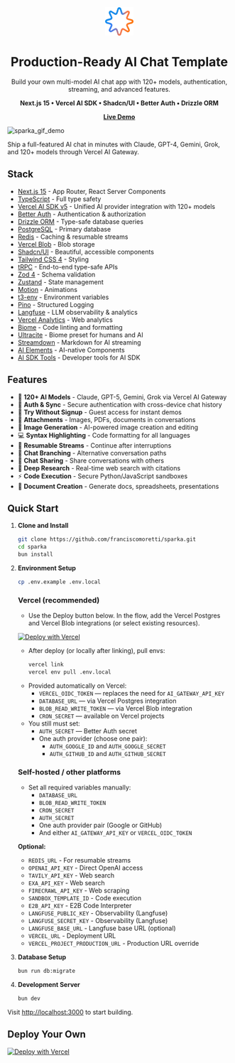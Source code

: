 <div align="center">

<img src="public/icon.svg" alt="Sparka AI" width="64" height="64">

# Production-Ready AI Chat Template

Build your own multi-model AI chat app with 120+ models, authentication, streaming, and advanced features.

**Next.js 15 • Vercel AI SDK • Shadcn/UI • Better Auth • Drizzle ORM**

[**Live Demo**](https://sparka.ai)

</div>

![sparka_gif_demo](https://github.com/user-attachments/assets/34a03eed-58fa-4b1e-b453-384351b1c08c)

Ship a full-featured AI chat in minutes with Claude, GPT-4, Gemini, Grok, and 120+ models through Vercel AI Gateway.

## Stack

- [Next.js 15](https://nextjs.org) - App Router, React Server Components
- [TypeScript](https://www.typescriptlang.org) - Full type safety
- [Vercel AI SDK v5](https://sdk.vercel.ai) - Unified AI provider integration with 120+ models
- [Better Auth](https://www.better-auth.com) - Authentication & authorization
- [Drizzle ORM](https://orm.drizzle.team) - Type-safe database queries
- [PostgreSQL](https://www.postgresql.org) - Primary database
- [Redis](https://redis.io) - Caching & resumable streams
- [Vercel Blob](https://vercel.com/storage/blob) - Blob storage
- [Shadcn/UI](https://ui.shadcn.com) - Beautiful, accessible components
- [Tailwind CSS 4](https://tailwindcss.com) - Styling
- [tRPC](https://trpc.io) - End-to-end type-safe APIs
- [Zod 4](https://zod.dev) - Schema validation
- [Zustand](https://docs.pmnd.rs/zustand) - State management
- [Motion](https://motion.dev) - Animations
- [t3-env](https://env.t3.gg) - Environment varia[](https://www.ultracite.ai/)bles
- [Pino](https://getpino.io) - Structured Logging
- [Langfuse](https://langfuse.com) - LLM observability & analytics
- [Vercel Analytics](https://vercel.com/analytics) - Web analytics
- [Biome](https://biomejs.dev) - Code linting and formatting
- [Ultracite](https://ultracite.ai) - Biome preset for humans and AI
- [Streamdown](https://streamdown.ai/) - Markdown for AI streaming
- [AI Elements](https://ai-sdk.dev/elements/overview) - AI-native Components
- [AI SDK Tools](https://ai-sdk-tools.dev/) - Developer tools for AI SDK

## Features

- 🤖 **120+ AI Models** - Claude, GPT-5, Gemini, Grok via Vercel AI Gateway
- 🔐 **Auth & Sync** - Secure authentication with cross-device chat history
- 🎯 **Try Without Signup** - Guest access for instant demos
- 📎 **Attachments** - Images, PDFs, documents in conversations
- 🎨 **Image Generation** - AI-powered image creation and editing
- 💻 **Syntax Highlighting** - Code formatting for all languages
- 🔄 **Resumable Streams** - Continue after interruptions
- 🌳 **Chat Branching** - Alternative conversation paths
- 🔗 **Chat Sharing** - Share conversations with others
- 🔭 **Deep Research** - Real-time web search with citations
- ⚡ **Code Execution** - Secure Python/JavaScript sandboxes
- 📄 **Document Creation** - Generate docs, spreadsheets, presentations

## Quick Start

1. **Clone and Install**

   ```bash
   git clone https://github.com/franciscomoretti/sparka.git
   cd sparka
   bun install
   ```

2. **Environment Setup**

   ```bash
   cp .env.example .env.local
   ```

   ### Vercel (recommended)

   - Use the Deploy button below. In the flow, add the Vercel Postgres and Vercel Blob integrations (or select existing resources).

   [![Deploy with Vercel](https://vercel.com/button)](https://vercel.com/new/clone?demo-description=Production-ready%20AI%20chat&demo-image=https%3A%2F%2Fraw.githubusercontent.com%2FFranciscoMoretti%2Fsparka%2Frefs%2Fheads%2Fmain%2Fapp%2Fopengraph-image.png&demo-title=Sparka%20AI%20Chatbot&demo-url=https%3A%2F%2Fwww.sparka.ai%2F&env=AUTH_SECRET%2CAUTH_GOOGLE_ID%2CAUTH_GOOGLE_SECRET%2CAUTH_GITHUB_ID%2CAUTH_GITHUB_SECRET&envDescription=Set%20AUTH_SECRET%20with%20Generate%20Secret%20%28https%3A%2F%2Fgenerate-secret.vercel.app%2F32%29.%20Set%20only%20one%20auth%20provider%20pair%20%28Google%20%28https%3A%2F%2Fwww.better-auth.com%2Fdocs%2Fauthentication%2Fgoogle%29%20or%20GitHub%20%28https%3A%2F%2Fwww.better-auth.com%2Fdocs%2Fauthentication%2Fgithub%29%29.%20You%20can%20set%20other%20optional%20variables%20to%20enable%20other%20features.&envLink=https%3A%2F%2Fgithub.com%2Ffranciscomoretti%2Fsparka%2Fblob%2Fmain%2F.env.example&from=templates&products=%255B%257B%2522type%2522%253A%2522integration%2522%252C%2522protocol%2522%253A%2522storage%2522%252C%2522productSlug%2522%253A%2522neon%2522%252C%2522integrationSlug%2522%253A%2522neon%2522%257D%252C%257B%2522type%2522%253A%2522integration%2522%252C%2522protocol%2522%253A%2522storage%2522%252C%2522productSlug%2522%253A%2522upstash-kv%2522%252C%2522integrationSlug%2522%253A%2522upstash%2522%257D%252C%257B%2522type%2522%253A%2522blob%2522%257D%255D&project-name=Sparka%20AI&repository-name=sparka&repository-url=https%3A%2F%2Fgithub.com%2FFranciscoMoretti%2Fsparka&skippable-integrations=1)

   - After deploy (or locally after linking), pull envs:
     ```bash
     vercel link
     vercel env pull .env.local
     ```
   - Provided automatically on Vercel:
     - `VERCEL_OIDC_TOKEN` — replaces the need for `AI_GATEWAY_API_KEY`
     - `DATABASE_URL` — via Vercel Postgres integration
     - `BLOB_READ_WRITE_TOKEN` — via Vercel Blob integration
     - `CRON_SECRET` — available on Vercel projects
   - You still must set:
     - `AUTH_SECRET` — Better Auth secret
     - One auth provider (choose one pair):
       - `AUTH_GOOGLE_ID` and `AUTH_GOOGLE_SECRET`
       - `AUTH_GITHUB_ID` and `AUTH_GITHUB_SECRET`

   ### Self-hosted / other platforms

   - Set all required variables manually:
     - `DATABASE_URL`
     - `BLOB_READ_WRITE_TOKEN`
     - `CRON_SECRET`
     - `AUTH_SECRET`
     - One auth provider pair (Google or GitHub)
     - And either `AI_GATEWAY_API_KEY` or `VERCEL_OIDC_TOKEN`

   **Optional:**

   - `REDIS_URL` - For resumable streams
   - `OPENAI_API_KEY` - Direct OpenAI access
   - `TAVILY_API_KEY` - Web search
   - `EXA_API_KEY` - Web search
   - `FIRECRAWL_API_KEY` - Web scraping
   - `SANDBOX_TEMPLATE_ID` - Code execution
   - `E2B_API_KEY` - E2B Code Interpreter
   - `LANGFUSE_PUBLIC_KEY` - Observability (Langfuse)
   - `LANGFUSE_SECRET_KEY` - Observability (Langfuse)
   - `LANGFUSE_BASE_URL` - Langfuse base URL (optional)
   - `VERCEL_URL` - Deployment URL
   - `VERCEL_PROJECT_PRODUCTION_URL` - Production URL override

3. **Database Setup**

   ```bash
   bun run db:migrate
   ```

4. **Development Server**
   ```bash
   bun dev
   ```

Visit [http://localhost:3000](http://localhost:3000) to start building.

## Deploy Your Own

[![Deploy with Vercel](https://vercel.com/button)](https://vercel.com/new/clone?demo-description=Production-ready%20AI%20chat&demo-image=https%3A%2F%2Fraw.githubusercontent.com%2FFranciscoMoretti%2Fsparka%2Frefs%2Fheads%2Fmain%2Fapp%2Fopengraph-image.png&demo-title=Sparka%20AI%20Chatbot&demo-url=https%3A%2F%2Fwww.sparka.ai%2F&env=AUTH_SECRET%2CAUTH_GOOGLE_ID%2CAUTH_GOOGLE_SECRET%2CAUTH_GITHUB_ID%2CAUTH_GITHUB_SECRET&envDescription=Set%20AUTH_SECRET%20with%20Generate%20Secret%20%28https%3A%2F%2Fgenerate-secret.vercel.app%2F32%29.%20Set%20only%20one%20auth%20provider%20pair%20%28Google%20%28https%3A%2F%2Fwww.better-auth.com%2Fdocs%2Fauthentication%2Fgoogle%29%20or%20GitHub%20%28https%3A%2F%2Fwww.better-auth.com%2Fdocs%2Fauthentication%2Fgithub%29%29.%20You%20can%20set%20other%20optional%20variables%20to%20enable%20other%20features.&envLink=https%3A%2F%2Fgithub.com%2Ffranciscomoretti%2Fsparka%2Fblob%2Fmain%2F.env.example&from=templates&products=%255B%257B%2522type%2522%253A%2522integration%2522%252C%2522protocol%2522%253A%2522storage%2522%252C%2522productSlug%2522%253A%2522neon%2522%252C%2522integrationSlug%2522%253A%2522neon%2522%257D%252C%257B%2522type%2522%253A%2522integration%2522%252C%2522protocol%2522%253A%2522storage%2522%252C%2522productSlug%2522%253A%2522upstash-kv%2522%252C%2522integrationSlug%2522%253A%2522upstash%2522%257D%252C%257B%2522type%2522%253A%2522blob%2522%257D%255D&project-name=Sparka%20AI&repository-name=sparka&repository-url=https%3A%2F%2Fgithub.com%2FFranciscoMoretti%2Fsparka&skippable-integrations=1)
